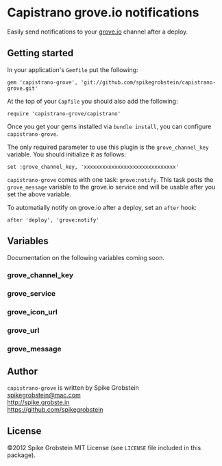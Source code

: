 # Capistrano grove.io notifications

Easily send notifications to your [grove.io](http://grove.io) channel after a deploy.

## Getting started

In your application's `Gemfile` put the following:

    gem 'capistrano-grove', 'git://github.com/spikegrobstein/capistrano-grove.git'

At the top of your `Capfile` you should also add the following:

    require 'capistrano-grove/capistrano'

Once you get your gems installed via `bundle install`, you can configure
`capistrano-grove`.

The only required parameter to use this plugin is the `grove_channel_key` variable.
You should initialize it as follows:

    set :grove_channel_key, 'xxxxxxxxxxxxxxxxxxxxxxxxxxxxxx'

`capistrano-grove` comes with one task: `grove:notify`. This task posts the
`grove_message` variable to the grove.io service and will be usable after you set
the above variable.

To automatially notify on grove.io after a deploy, set an `after` hook:

    after 'deploy', 'grove:notify'

## Variables

Documentation on the following variables coming soon.

### grove_channel_key

### grove_service

### grove_icon_url

### grove_url

### grove_message

## Author

`capistrano-grove` is written by Spike Grobstein  
spikegrobstein@mac.com  
http://spike.grobste.in  
https://github.com/spikegrobstein  

## License

&copy;2012 Spike Grobstein
MIT License (see `LICENSE` file included in this package).

